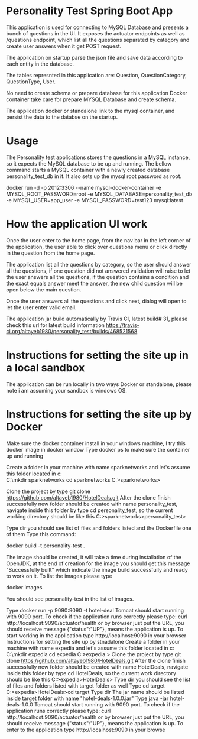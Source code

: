 # Personality Test Spring Boot App
This application is used for connecting to MySQL Database and presents a bunch of questions in the UI. It exposes the actuator endpoints as well as /questions endpoint, which list all the questions separated by category and create user answers when it get POST request.

The application on startup parse the json file and save data according to each entity in the database.

The tables represnted in this application are: Question, QuestionCategory, QuestionType, User.

No need to create schema or prepare database for this application Docker container take care for prepare MYSQL Database and create schema.

The application docker or standalone link to the mysql container, and persist the data to the databse on the startup.

# Usage
The Personality test applications stores the questions in a MySQL instance, so it expects the MySQL database to be up and running. The bellow command starts a MySQL container with a newly created database personality_test_db in it. It also sets up the mysql root password as root.

docker run -d -p 2012:3306 --name mysql-docker-container -e MYSQL_ROOT_PASSWORD=root -e MYSQL_DATABASE=personality_test_db -e MYSQL_USER=app_user -e MYSQL_PASSWORD=test123  mysql:latest





# How the application UI work
Once the user enter to the home page, from the nav bar in the left corner of the application, the user able to click over questions menu or click directly in the question from the home page.

The application list all the questions by category, so the user should answer all the questions, if one question did not answered validation will raise to let the user answers all the questions, if the question contains a condition and the exact equals answer meet the answer, the new child question will be open below the main question.

Once the user answers all the questions and click next, dialog will open to let the user enter valid email.



The application jar build automatically by Travis CI, latest build# 31, please check this url for latest build information https://travis-ci.org/altayeb1980/personality_test/builds/468521568

# Instructions for setting the site up in a local sandbox
The application can be run locally in two ways Docker or standalone, please note i am assuming your sandbox is windows OS.

# Instructions for setting the site up by Docker
Make sure the docker container install in your windows machine, I try this docker image in docker window
Type docker ps to make sure the container up and running

Create a folder in your machine with name sparknetworks and let's assume this folder located in c:\
C:\mkdir sparknetworks
cd sparknetworks
C:>sparknetworks>

Clone the project by type git clone https://github.com/altayeb1980/HotelDeals.git
After the clone finish successfully new folder should be created with name personality_test, navigate inside this folder by type
cd personality_test, so the current working directory should be like this
C:>sparknetworks>personality_test>

Type dir you should see list of files and folders listed and the Dockerfile one of them
Type this command:

docker build -t personality-test .

The image should be created, it will take a time during installation of the OpenJDK, at the end of creation for the image you should get this message "Successfully built" which indicate the image build successfully and ready to work on it.
To list the images please type 

docker images

You should see personality-test in the list of images.

Type docker run -p 9090:9090 -t hotel-deal
Tomcat should start running with 9090 port.
To check if the application runs correctly please type: curl http://localhost:9090/actuator/health or by browser just put the URL, you should receive message {"status":"UP"}, means the application is up.
To start working in the application type http://localhost:9090 in your browser
Instructions for setting the site up by stnadalone
Create a folder in your machine with name expedia and let's assume this folder located in c:\
C:\mkdir expedia
cd expedia
C:>expedia >
Clone the project by type git clone https://github.com/altayeb1980/HotelDeals.git
After the clone finish successfully new folder should be created with name HotelDeals, navigate inside this folder by type
cd HotelDeals, so the current work directory should be like this
C:>expedia>HotelDeals>
Type dir you should see the list of files and folders listed with target folder as well
Type cd target
C:>expedia>HotelDeals>cd target
Type dir
The jar name should be listed inside target folder with name "hotel-deals-1.0.0.jar"
Type java -jar hotel-deals-1.0.0
Tomcat should start running with 9090 port.
To check if the application runs correctly please type: curl http://localhost:9090/actuator/health or by browser just put the URL, you should receive message {"status":"UP"}, means the application is up.
To enter to the application type http://localhost:9090 in your browse



